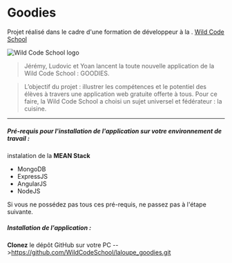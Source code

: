 # Goodies

Projet réalisé dans le cadre d'une formation de développeur à la . [Wild Code School](http://www.wildcodeschool.fr/)

![Wild Code School logo](https://media.licdn.com/mpr/mpr/shrink_200_200/AAEAAQAAAAAAAASEAAAAJGI2Yzk2YTllLTU4YjQtNGEwYS1iZjlmLTUyYjg0YTY1ZDYxMw.png)


>Jérémy, Ludovic et Yoan lancent la toute nouvelle application de la Wild Code School : GOODIES.

>L’objectif du projet : illustrer les compétences et le potentiel des élèves à travers une application
web gratuite offerte à tous. Pour ce faire, la Wild Code School a choisi un sujet universel et
fédérateur : la cuisine.

***

##### Pré-requis pour l'installation de l'application sur votre environnement de travail :

instalation de la **MEAN Stack**
* MongoDB
* ExpressJS
* AngularJS
* NodeJS

Si vous ne possédez pas tous ces pré-requis, ne passez pas à l'étape suivante.

##### Installation de l'application :

**Clonez** le dépôt GitHub sur votre PC
-->https://github.com/WildCodeSchool/laloupe_goodies.git



